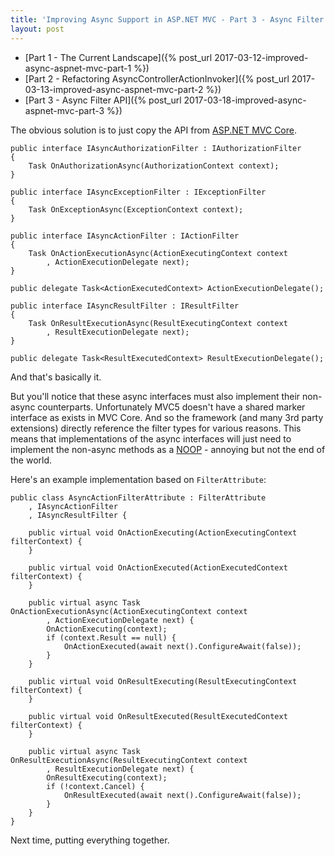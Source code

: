 ```yaml
---
title: 'Improving Async Support in ASP.NET MVC - Part 3 - Async Filter API'
layout: post
---
```


- [Part 1 - The Current Landscape]({% post_url 2017-03-12-improved-async-aspnet-mvc-part-1 %})
- [Part 2 - Refactoring AsyncControllerActionInvoker]({% post_url 2017-03-13-improved-async-aspnet-mvc-part-2 %})
- [Part 3 - Async Filter API]({% post_url 2017-03-18-improved-async-aspnet-mvc-part-3 %})

The obvious solution is to just copy the API from [ASP.NET MVC Core](https://github.com/aspnet/Mvc/).

    public interface IAsyncAuthorizationFilter : IAuthorizationFilter
    {
        Task OnAuthorizationAsync(AuthorizationContext context);
    }

    public interface IAsyncExceptionFilter : IExceptionFilter
    {
        Task OnExceptionAsync(ExceptionContext context);
    }

    public interface IAsyncActionFilter : IActionFilter
    {
        Task OnActionExecutionAsync(ActionExecutingContext context
            , ActionExecutionDelegate next);
    }

    public delegate Task<ActionExecutedContext> ActionExecutionDelegate();

    public interface IAsyncResultFilter : IResultFilter
    {
        Task OnResultExecutionAsync(ResultExecutingContext context
            , ResultExecutionDelegate next);
    }

    public delegate Task<ResultExecutedContext> ResultExecutionDelegate();

And that's basically it.

But you'll notice that these async interfaces must also implement their non-async counterparts. Unfortunately MVC5 doesn't have a shared marker interface as exists in MVC Core. And so the framework (and many 3rd party extensions) directly reference the filter types for various reasons. This means that implementations of the async interfaces will just need to implement the non-async methods as a [NOOP](https://en.wikipedia.org/wiki/NOP) - annoying but not the end of the world.

Here's an example implementation based on `FilterAttribute`:

    public class AsyncActionFilterAttribute : FilterAttribute
        , IAsyncActionFilter
        , IAsyncResultFilter {

        public virtual void OnActionExecuting(ActionExecutingContext filterContext) {
        }

        public virtual void OnActionExecuted(ActionExecutedContext filterContext) {
        }

        public virtual async Task OnActionExecutionAsync(ActionExecutingContext context
            , ActionExecutionDelegate next) {
            OnActionExecuting(context);
            if (context.Result == null) {
                OnActionExecuted(await next().ConfigureAwait(false));
            }
        }

        public virtual void OnResultExecuting(ResultExecutingContext filterContext) {
        }

        public virtual void OnResultExecuted(ResultExecutedContext filterContext) {
        }

        public virtual async Task OnResultExecutionAsync(ResultExecutingContext context
            , ResultExecutionDelegate next) {
            OnResultExecuting(context);
            if (!context.Cancel) {
                OnResultExecuted(await next().ConfigureAwait(false));
            }
        }
    }

Next time, putting everything together.